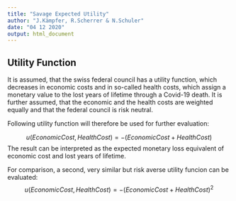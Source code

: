```yaml
---
title: "Savage Expected Utility"
author: "J.Kämpfer, R.Scherrer & N.Schuler"
date: "04 12 2020"
output: html_document
---
```



## Utility Function

It is assumed, that the swiss federal council has a utility function, which decreases in economic costs and in so-called health costs, which assign a monetary value to the lost years of lifetime through a Covid-19 death. It is further assumed, that the economic and the health costs are weighted equally and that the federal council is risk neutral.

Following utility function will therefore be used for further evaluation:

$$u(EconomicCost, HealthCost) = -(EconomicCost+HealthCost)$$
The result can be interpreted as the expected monetary loss equivalent of economic cost and lost years of lifetime.

For comparison, a second, very similar but risk averse utility funcion can be evaluated:
$$u(EconomicCost, HealthCost) = -(EconomicCost+HealthCost)^2$$
